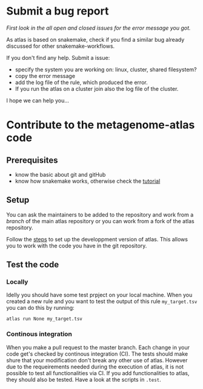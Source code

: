 # Submit a bug report

*First look in the all open and closed issues for the error message you got.*

As atlas is based on snakemake, check if you find a similar bug already discussed for other snakemake-workflows.

If you don't find any help. Submit a issue:

- specify the system you are working on: linux, cluster, shared filesystem?
- copy the error message
- add the log file of the rule, which produced the error.
- If you run the atlas on a cluster join also the log file of the cluster.

I hope we can help you...


# Contribute to the metagenome-atlas code

## Prerequisites
- know the basic about git and gitHub
- know how snakemake works, otherwise check the [tutorial](https://snakemake.readthedocs.io/en/stable/tutorial/tutorial.html)

## Setup

You can ask the maintainers to be added to the repository and work from a *branch* of the main atlas repository or you can work from a fork of the atlas repository. 

Follow the [steps](https://github.com/metagenome-atlas/atlas#install-the-development-version-from-github) to set up the developpment version of atlas. This allows you to work with the code you have in the git repository. 

## Test the code
### Locally
Idelly you should have some test prpject on your local machine. 
When you created a new rule and you want to test the output of this rule `my_target.tsv` you can do this by running: 

``` atlas run None my_target.tsv ```




### Continous integration
When you make a pull request to the master branch. Each change in your code get's checked by continous integration (CI). The tests should make shure that your modification don't break any other use of atlas. However due to the requeirements needed during the execution of atlas, it is not possible to test all functionalities via CI. If you add functionalities to atlas, they should also be tested. Have a look at the scripts in `.test`.




